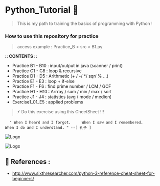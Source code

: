 # Python_Tutorial 🚀

> This is my path to training the basics of programming with Python !

### How to use this repository for practice

> access example : Practice_B > src > B1.py

**:: CONTENTS ::**
      
- Practice B1 - B10 : input/output in java (scanner / print)
- Practice C1 - C8  : loop & recursive
- Practice D1 - D5  : Arithmetic (+ / -/ */ sqr/ % ...)
- Practice E1 - E3  : loop + if-else
- Practice F1 - F6  : find prime number / LCM / GCF
- Practice H1 - H10 : Arrray / sum / min / max / sort
- Practice J1 - J4  : statistics (avg / mode / medien)
- Exercise1_01_E5   : applied problems

> ⚡️ Do this exercise using this CheetSheet !!!
```
  " When I heard and I forgot.     When I saw and I remembered.    When I do and I understand. " --[ 孔子 ]
```
![Logo](https://s3-us-west-2.amazonaws.com/courses-images/wp-content/uploads/sites/3976/2019/01/15232501/Python-Cheat-Sheet-2.jpg)

![Logo](https://s3-us-west-2.amazonaws.com/courses-images/wp-content/uploads/sites/3976/2019/01/15232501/Python-Cheat-Sheet-2.jpg)

## 🔗 References :
- http://www.sixthresearcher.com/python-3-reference-cheat-sheet-for-beginners/
